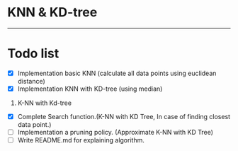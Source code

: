# KNN & KD-tree

---

# Todo list
- [X] Implementation basic KNN (calculate all data points using euclidean distance)
- [X] Implementation KNN with KD-tree (using median)

1. K-NN with Kd-tree
- [X] Complete Search function.(K-NN with KD Tree, In case of finding closest data point.)
- [ ] Implementation a pruning policy. (Approximate K-NN with KD Tree)
- [ ] Write README.md for explaining algorithm.

